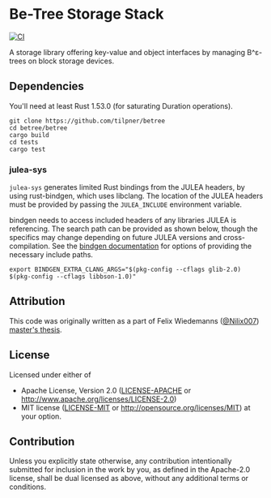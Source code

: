 # Be-Tree Storage Stack

[![CI](https://github.com/julea-io/haura/workflows/CI/badge.svg)](https://github.com/julea-io/haura/actions)

A storage library offering key-value and object interfaces by managing B^ε-trees on block storage devices.

## Dependencies

You'll need at least Rust 1.53.0 (for saturating Duration operations).

```
git clone https://github.com/tilpner/betree
cd betree/betree
cargo build
cd tests
cargo test
```

### julea-sys

`julea-sys` generates limited Rust bindings from the JULEA headers, by using rust-bindgen, which uses libclang.
The location of the JULEA headers must be provided by passing the `JULEA_INCLUDE` environment variable.

bindgen needs to access included headers of any libraries JULEA is referencing. The search path can be provided as shown below,
though the specifics may change depending on future JULEA versions and cross-compilation.
See the [bindgen documentation](https://github.com/rust-lang/rust-bindgen#environment-variables) for options
of providing the necessary include paths.

```
export BINDGEN_EXTRA_CLANG_ARGS="$(pkg-config --cflags glib-2.0) $(pkg-config --cflags libbson-1.0)"
```

## Attribution

This code was originally written as a part of Felix Wiedemanns ([@Nilix007](https://github.com/Nilix007)) [master's thesis](https://wr.informatik.uni-hamburg.de/_media/research:theses:felix_wiedemann_modern_storage_stack_with_key_value_store_interface_and_snapshots_based_on_copy_on_write_b%CE%B5_trees.pdf).

## License

Licensed under either of

 * Apache License, Version 2.0
    ([LICENSE-APACHE](LICENSE-APACHE) or http://www.apache.org/licenses/LICENSE-2.0)
 * MIT license
    ([LICENSE-MIT](LICENSE-MIT) or http://opensource.org/licenses/MIT)
    at your option.

## Contribution

Unless you explicitly state otherwise, any contribution intentionally submitted
for inclusion in the work by you, as defined in the Apache-2.0 license, shall
be dual licensed as above, without any additional terms or conditions.
